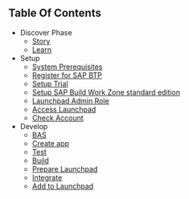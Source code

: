 ## Table Of Contents

<!-- disco-toc-start -->
- Discover Phase
  - [Story](../1_Discover/1_Story.md)
  - [Learn](../1_Discover/2_Learn.md)
- Setup
  - [System Prerequisites](../2_Setup/1_System_Prerequisites.md)
  - [Register for SAP BTP](../2_Setup/2_Register%20for%20SAP%20BTP.md)
  - [Setup Trial](../2_Setup/3_Setup%20Trial.md)
  - [Setup SAP Build Work Zone standard edition](../2_Setup/4_Setup%20SAP%20Build%20Work%20Zone%20standard%20edition.md)
  - [Launchpad Admin Role](../2_Setup/5_Launchpad%20Admin%20Role.md)
  - [Access Launchpad](../2_Setup/6_Access%20Launchpad.md)
  - [Check Account](../2_Setup/7_Check%20Account.md)
- Develop
  - [BAS](../3_Develop/1_BAS.md)
  - [Create app](../3_Develop/2_Create%20app.md)
  - [Test](../3_Develop/3_Test.md)
  - [Build](../3_Develop/4_Build.md)
  - [Prepare Launchpad](../3_Develop/5_Prepare%20Launchpad.md)
  - [Integrate](../3_Develop/6_Integrate.md)
  - [Add to Launchpad](../3_Develop/7_Add%20to%20Launchpad.md)
 
<!-- disco-toc-end -->
